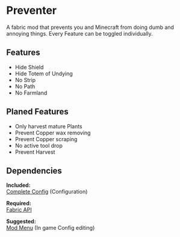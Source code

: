 # Preventer

A fabric mod that prevents you and Minecraft from doing dumb and annoying things.
Every Feature can be toggled individually.

## **Features**
- Hide Shield
- Hide Totem of Undying
- No Strip
- No Path
- No Farmland

## Planed Features
- Only harvest mature Plants
- Prevent Copper wax removing
- Prevent Copper scraping
- No active tool drop
- Prevent Harvest

## Dependencies
**Included:**  
[Complete Config](https://gitlab.com/Lortseam/completeconfig) (Configuration)

**Required:**  
[Fabric API](https://github.com/FabricMC/fabric)

**Suggested:**  
[Mod Menu](https://github.com/TerraformersMC/ModMenu) (In game Config editing)
